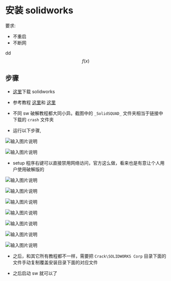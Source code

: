 # 安装 solidworks

要求:
* 不重启
* 不断网


dd
$$
f(x)
$$

## 步骤

* [这里](https://getintopc.com/softwares/3d-cad/solidworks-2024-free-download/)下载 solidworks

* 参考教程 [这里](https://mp.weixin.qq.com/s/qDKmaNZK2qGJ5vRdjixkzA)和 [这里](http://www.jxage.com/28638.html)

* 不同 sw 破解教程都大同小异。截图中的 `_SolidSQUAD_` 文件夹相当于链接中下载的 `crash` 文件夹

* 运行以下步骤,

![输入图片说明](https://github.com/ymma98/picx-images-hosting/raw/master/20250307/image.2ks2asueia.webp)


![输入图片说明](https://github.com/ymma98/picx-images-hosting/raw/master/20250307/image.8z6o6ehcc9.webp)

* setup 程序右键可以直接禁用网络访问，官方这么做，看来也是有意让个人用户使用破解版的

![输入图片说明](https://github.com/ymma98/picx-images-hosting/raw/master/20250307/image.13lx91w2f5.webp)


![输入图片说明](https://github.com/ymma98/picx-images-hosting/raw/master/20250307/image.m7y64stj.webp)


![输入图片说明](https://github.com/ymma98/picx-images-hosting/raw/master/20250307/image.7zqkt8kccz.webp)


![输入图片说明](https://github.com/ymma98/picx-images-hosting/raw/master/20250307/image.92qa44go98.webp)


![输入图片说明](https://github.com/ymma98/picx-images-hosting/raw/master/20250307/image.wipdmg33h.webp)


![输入图片说明](https://github.com/ymma98/picx-images-hosting/raw/master/20250307/image.7lk52ddrb2.webp)

![输入图片说明](https://github.com/ymma98/picx-images-hosting/raw/master/20250307/image.9kgbspk0km.webp)


* 之后，和其它所有教程都不一样，需要把 `Crack\SOLIDWORKS Corp`  目录下面的文件手动复制覆盖安装目录下面的对应文件

* 之后启动 sw 就可以了
<!--stackedit_data:
eyJoaXN0b3J5IjpbLTEyNDU3NzAyMjksLTg3OTk5NjM1OSwyMD
YzMzg5ODgsLTIwNjQ3NDUwOTAsMjA2MzM4OTg4LC0xOTExMzI3
MTQxLDEyMDUwNjA4NjRdfQ==
-->